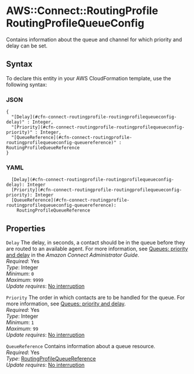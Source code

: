 # AWS::Connect::RoutingProfile RoutingProfileQueueConfig<a name="aws-properties-connect-routingprofile-routingprofilequeueconfig"></a>

Contains information about the queue and channel for which priority and delay can be set\.

## Syntax<a name="aws-properties-connect-routingprofile-routingprofilequeueconfig-syntax"></a>

To declare this entity in your AWS CloudFormation template, use the following syntax:

### JSON<a name="aws-properties-connect-routingprofile-routingprofilequeueconfig-syntax.json"></a>

```
{
  "[Delay](#cfn-connect-routingprofile-routingprofilequeueconfig-delay)" : Integer,
  "[Priority](#cfn-connect-routingprofile-routingprofilequeueconfig-priority)" : Integer,
  "[QueueReference](#cfn-connect-routingprofile-routingprofilequeueconfig-queuereference)" : RoutingProfileQueueReference
}
```

### YAML<a name="aws-properties-connect-routingprofile-routingprofilequeueconfig-syntax.yaml"></a>

```
  [Delay](#cfn-connect-routingprofile-routingprofilequeueconfig-delay): Integer
  [Priority](#cfn-connect-routingprofile-routingprofilequeueconfig-priority): Integer
  [QueueReference](#cfn-connect-routingprofile-routingprofilequeueconfig-queuereference): 
    RoutingProfileQueueReference
```

## Properties<a name="aws-properties-connect-routingprofile-routingprofilequeueconfig-properties"></a>

`Delay`  <a name="cfn-connect-routingprofile-routingprofilequeueconfig-delay"></a>
The delay, in seconds, a contact should be in the queue before they are routed to an available agent\. For more information, see [Queues: priority and delay](https://docs.aws.amazon.com/connect/latest/adminguide/concepts-routing-profiles-priority.html) in the *Amazon Connect Administrator Guide*\.  
*Required*: Yes  
*Type*: Integer  
*Minimum*: `0`  
*Maximum*: `9999`  
*Update requires*: [No interruption](https://docs.aws.amazon.com/AWSCloudFormation/latest/UserGuide/using-cfn-updating-stacks-update-behaviors.html#update-no-interrupt)

`Priority`  <a name="cfn-connect-routingprofile-routingprofilequeueconfig-priority"></a>
The order in which contacts are to be handled for the queue\. For more information, see [Queues: priority and delay](https://docs.aws.amazon.com/connect/latest/adminguide/concepts-routing-profiles-priority.html)\.  
*Required*: Yes  
*Type*: Integer  
*Minimum*: `1`  
*Maximum*: `99`  
*Update requires*: [No interruption](https://docs.aws.amazon.com/AWSCloudFormation/latest/UserGuide/using-cfn-updating-stacks-update-behaviors.html#update-no-interrupt)

`QueueReference`  <a name="cfn-connect-routingprofile-routingprofilequeueconfig-queuereference"></a>
Contains information about a queue resource\.  
*Required*: Yes  
*Type*: [RoutingProfileQueueReference](aws-properties-connect-routingprofile-routingprofilequeuereference.md)  
*Update requires*: [No interruption](https://docs.aws.amazon.com/AWSCloudFormation/latest/UserGuide/using-cfn-updating-stacks-update-behaviors.html#update-no-interrupt)